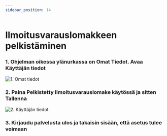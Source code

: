 ```yaml
---
sidebar_position: 14
---
```


# Ilmoitusvarauslomakkeen pelkistäminen

### 1. Ohjelman oikessa ylänurkassa on Omat Tiedot. Avaa Käyttäjän tiedot

![1. Omat tiedot](/img/pikaohjeet/authenticator.png)

### 2. Paina Pelkistetty Ilmoitusvarauslomake käytössä ja sitten Tallenna

![2. Käyttäjän tiedot](/img/pikaohjeet/pelkistetty2.png)

### 3. Kirjaudu palvelusta ulos ja takaisin sisään, että asetus tulee voimaan